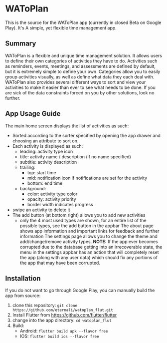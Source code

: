 # WAToPlan

This is the source for the WAToPlan app (currently in closed Beta on Google Play).
It's A simple, yet flexible time management app.

## Summary

WAToPlan is a flexible and unique time management solution. It allows users to define their own categories of activities they have to do. Activities such as reminders, events, meetings, and assessments are defined by default, but it is extremely simple to define your own. Categories allow you to easily group activities visually, as well as define what data they each deal with. WAToPlan also provides several different ways to sort and view your activities to make it easier than ever to see what needs to be done. If you are sick of the data constraints forced on you by other solutions, look no further.

## App Usage Guide
The main home screen displays the list of activities as such:
- Sorted according to the sorter specified by opening the app drawer and choosing an attribute to sort on.
- Each activity is displayed as such:
    - leading: activity type icon
    - title: activity name / description (if no name specified)
    - subtitle: activity description
    - trailing:
        - top: start time
        - mid: notification icon if notifications are set for the activity
        - bottom: end time
    - background:
        - color: activity type color
        - opacity: activity priority
        - border width indicates progress
- swipe an activity to delete it
- The add button (at bottom right) allows you to add new activities
    - only the 4 most used types are shown, for an entire list of the possible types, see the add button in the appbar
The about page shows app information and important links for feedback and further information
The settings page allows you to change the theme and add/change/remove activity types.
__NOTE:__ If the app ever becomes corrupted due to the database getting into an irrecoverable state, the menu in the settings appbar has an action that will completely reset the app (along with any user data) which should fix any portions of the app that may have been corrupted.

## Installation
If you do not want to go through Google Play, you can manually build the app from source:

1. clone this repository: ```git clone https://github.com/eternali/watoplan_flut.git```
2. Install Flutter from https://github.com/flutter/flutter
3. change into the app directory: ```cd watoplan_flut```
4. Build:
    - Android: ```flutter build apk --flavor free```
    - IOS: ```flutter build ios --flavor free```
